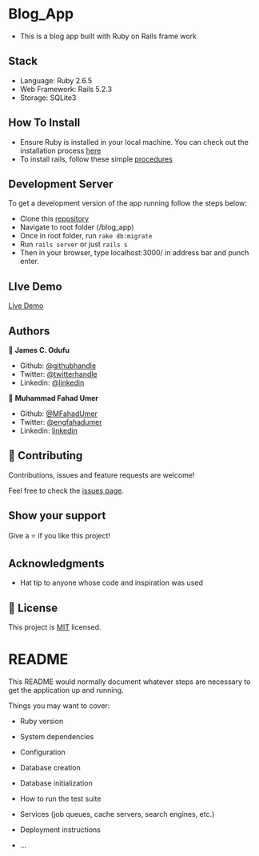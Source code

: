 # Blog_App
- This is a blog app built with Ruby on Rails frame work

## Stack
- Language: Ruby 2.6.5
- Web Framework: Rails 5.2.3
- Storage: SQLite3

## How To Install

- Ensure Ruby is installed in your local machine. You can check out the     installation process [here](https://www.ruby-lang.org/en/documentation/installation/)
- To install rails, follow these simple [procedures](https://www.theodinproject.com/courses/ruby-on-rails/lessons/your-first-rails-application-ruby-on-rails)

## Development Server

To get a development version of the app running follow the steps below:

- Clone this [repository](git@github.com:jamezjaz/Blog_App.git)
- Navigate to root folder (/blog_app)
- Once in root folder, run `rake db:migrate`
- Run `rails server` or just `rails s`
- Then in your browser, type localhost:3000/ in address bar and punch enter.

## LIve Demo
 [Live Demo](https://salty-headland-42622.herokuapp.com/posts)


## Authors

👤 **James C. Odufu**

- Github: [@githubhandle](https://github.com/jamezjaz)
- Twitter: [@twitterhandle](https://twitter.com/jamezjaz90)
- Linkedin: [@linkedin](https://linkedin.com/in/james-odufu-ba2a4a125)

👤 **Muhammad Fahad Umer**

- Github: [@MFahadUmer](https://github.com/MFahadUmer)
- Twitter: [@engfahadumer](https://twitter.com/engfahadumer)
- Linkedin: [linkedin](https://www.linkedin.com/in/engineer-muhammad-fahad-e-umer-08813055/)

## 🤝 Contributing

Contributions, issues and feature requests are welcome!

Feel free to check the [issues page](https://github.com/jamezjaz/Blog_App/issues).

## Show your support

Give a ⭐️ if you like this project!

## Acknowledgments

- Hat tip to anyone whose code and inspiration was used

## 📝 License

This project is [MIT](lic.url) licensed.


# README

This README would normally document whatever steps are necessary to get the
application up and running.

Things you may want to cover:

* Ruby version

* System dependencies

* Configuration

* Database creation

* Database initialization

* How to run the test suite

* Services (job queues, cache servers, search engines, etc.)

* Deployment instructions

* ...